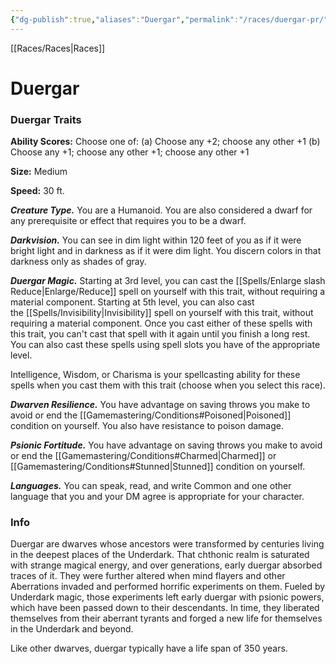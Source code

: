 ```yaml
---
{"dg-publish":true,"aliases":"Duergar","permalink":"/races/duergar-pr/","dgHomeLink":false,"dgPassFrontmatter":true}
---
```


[[Races/Races|Races]]
# Duergar

### Duergar Traits
**Ability Scores:** Choose one of: (a) Choose any +2; choose any other +1 (b) Choose any +1; choose any other +1; choose any other +1

**Size:** Medium

**Speed:** 30 ft. 

***Creature Type.*** You are a Humanoid. You are also considered a dwarf for any prerequisite or effect that requires you to be a dwarf.

***Darkvision.*** You can see in dim light within 120 feet of you as if it were bright light and in darkness as if it were dim light. You discern colors in that darkness only as shades of gray.

***Duergar Magic.*** Starting at 3rd level, you can cast the [[Spells/Enlarge slash Reduce|Enlarge/Reduce]] spell on yourself with this trait, without requiring a material component. Starting at 5th level, you can also cast the [[Spells/Invisibility|Invisibility]] spell on yourself with this trait, without requiring a material component. Once you cast either of these spells with this trait, you can't cast that spell with it again until you finish a long rest. You can also cast these spells using spell slots you have of the appropriate level.

Intelligence, Wisdom, or Charisma is your spellcasting ability for these spells when you cast them with this trait (choose when you select this race).

***Dwarven Resilience.*** You have advantage on saving throws you make to avoid or end the [[Gamemastering/Conditions#Poisoned|Poisoned]] condition on yourself. You also have resistance to poison damage.

***Psionic Fortitude.*** You have advantage on saving throws you make to avoid or end the [[Gamemastering/Conditions#Charmed|Charmed]] or [[Gamemastering/Conditions#Stunned|Stunned]] condition on yourself.

***Languages.*** You can speak, read, and write Common and one other language that you and your DM agree is appropriate for your character.

### Info
Duergar are dwarves whose ancestors were transformed by centuries living in the deepest places of the Underdark. That chthonic realm is saturated with strange magical energy, and over generations, early duergar absorbed traces of it. They were further altered when mind flayers and other Aberrations invaded and performed horrific experiments on them. Fueled by Underdark magic, those experiments left early duergar with psionic powers, which have been passed down to their descendants. In time, they liberated themselves from their aberrant tyrants and forged a new life for themselves in the Underdark and beyond.

Like other dwarves, duergar typically have a life span of 350 years.

